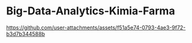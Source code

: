 # Big-Data-Analytics-Kimia-Farma

https://github.com/user-attachments/assets/f51a5e74-0793-4ae3-9f72-b3d7b344588b
